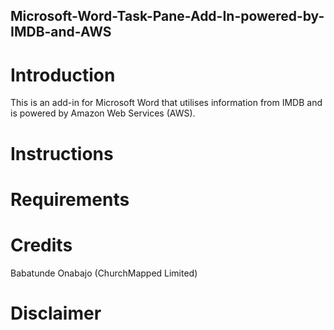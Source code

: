 ## Microsoft-Word-Task-Pane-Add-In-powered-by-IMDB-and-AWS

# Introduction
This is an add-in for Microsoft Word that utilises information from IMDB and is powered by Amazon Web Services (AWS).

# Instructions

# Requirements

# Credits
Babatunde Onabajo (ChurchMapped Limited)

# Disclaimer

